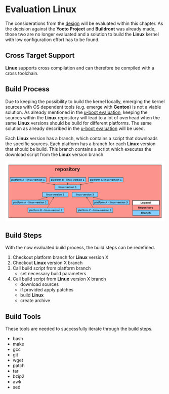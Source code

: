# Evaluation Linux 
The considerations from the [design](../design/linux.md) will be evaluated
within this chapter. As the decision against the **Yocto Project** and
**Buildroot** was already made, those two are no longer evaluated and a solution
to build the **Linux** kernel with low configuration effort has to be found.

## Cross Target Support
**Linux** supports cross compilation and can therefore be compiled with a
cross toolchain.

## Build Process 
Due to keeping the possibility to build the kernel locally, emerging the kernel
sources with OS dependent tools (e.g. emerge with **Gentoo**) is not a viable
solution. As already mentioned in the [u-boot evaluation](uboot.md), keeping the
sources within the **Linux** repository will lead to a lot of overhead when the
same **Linux** versions should be build for different platforms. The same
solution as already described in the [u-boot evaluation](uboot.md) will be used.

Each **Linux** version has a branch, which contains a script that downloads the
specific sources. Each platform has a branch for each **Linux** version that
should be build. This branch contains a script which executes the download
script from the **Linux** version branch.

[![Structure](background/evaluation/img/eval_linux.png)](background/evaluation/img/eval_linux.png)

## Build Steps
With the now evaluated build process, the build steps can be redefined.

1. Checkout platform branch for **Linux** version X
1. Checkout **Linux** version X branch
1. Call build script from platform branch
    * set necessary build parameters
1. Call build script from **Linux** version X branch
    * download sources
    * if provided apply patches
    * build **Linux**
    * create archive

## Build Tools
These tools are needed to successfully iterate through the build steps.

* bash
* make 
* gcc
* git
* wget
* patch
* tar
* bzip2
* awk
* sed

